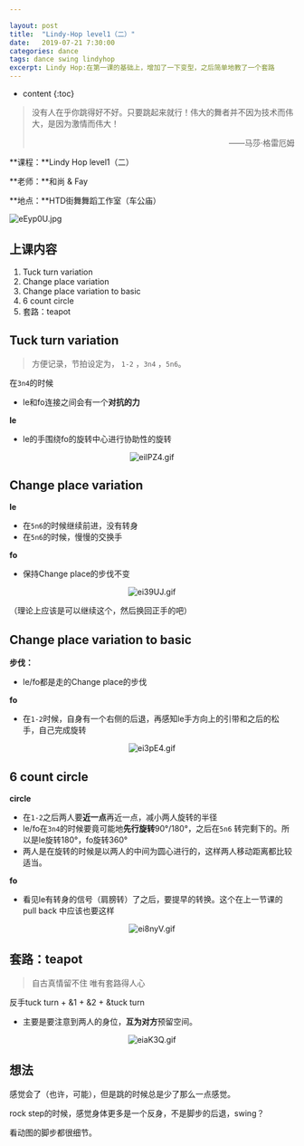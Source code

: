 ```yaml
---

layout: post
title:  "Lindy-Hop level1（二）"
date:   2019-07-21 7:30:00
categories: dance
tags: dance swing lindyhop
excerpt: Lindy Hop:在第一课的基础上，增加了一下变型，之后简单地教了一个套路
---
```


* content
{:toc}
> 没有人在乎你跳得好不好。只要跳起来就行！伟大的舞者并不因为技术而伟大，是因为激情而伟大！
>
> <p align="right">——马莎·格雷厄姆　　</p>

**课程：**Lindy Hop level1（二）

**老师：**和尚 & Fay

**地点：**HTD街舞舞蹈工作室（车公庙）

![eEyp0U.jpg](https://s2.ax1x.com/2019/07/24/eEyp0U.jpg)



## 上课内容

1. Tuck turn variation
2. Change place variation
3. Change place variation to basic
4. 6 count circle
5. 套路：teapot



## Tuck turn variation

> 方便记录，节拍设定为， `1-2`  ，`3n4`  ，`5n6`。

在`3n4`的时候

- le和fo连接之间会有一个**对抗的力**

**le**

- le的手围绕fo的旋转中心进行协助性的旋转

<center>
<img src="https://s2.ax1x.com/2019/07/22/eilPZ4.gif" alt="eilPZ4.gif" border="0" />
</center>

## Change place variation

**le**

- 在`5n6`的时候继续前进，没有转身
- 在`5n6`的时候，慢慢的交换手

**fo**

- 保持Change place的步伐不变

<center>
<img src="https://s2.ax1x.com/2019/07/22/ei39UJ.gif" alt="ei39UJ.gif" border="0" />
</center>

（理论上应该是可以继续这个，然后换回正手的吧）

## Change place variation to basic

**步伐：**

- le/fo都是走的Change place的步伐

**fo**

- 在`1-2`时候，自身有一个右侧的后退，再感知le手方向上的引带和之后的松手，自己完成旋转

<center>
<img src="https://s2.ax1x.com/2019/07/22/ei3pE4.gif" alt="ei3pE4.gif" border="0" />
</center>



## 6 count circle

**circle**

- 在`1-2`之后两人要**近一点**再近一点，减小两人旋转的半径
- le/fo在`3n4`的时候要竟可能地**先行旋转**90°/180°，之后在`5n6` 转完剩下的。所以是le旋转180°，fo旋转360°
- 两人是在旋转的时候是以两人的中间为圆心进行的，这样两人移动距离都比较适当。

**fo**

- 看见le有转身的信号（肩膀转）了之后，要提早的转换。这个在上一节课的pull back 中应该也要这样

<center>
<img src="https://s2.ax1x.com/2019/07/22/ei8nyV.gif" alt="ei8nyV.gif" border="0" />
</center>



## 套路：teapot

> 自古真情留不住 唯有套路得人心

反手tuck turn +   &1 + &2 + &tuck turn 

- 主要是要注意到两人的身位，**互为对方**预留空间。

<center>
<img src="https://s2.ax1x.com/2019/07/22/eiaK3Q.gif" alt="eiaK3Q.gif" border="0" />
</center>



## 想法

感觉会了（也许，可能），但是跳的时候总是少了那么一点感觉。

rock step的时候，感觉身体更多是一个反身，不是脚步的后退，swing？

看动图的脚步都很细节。





